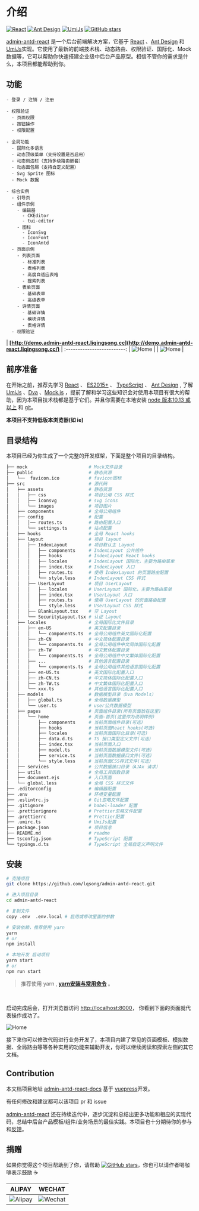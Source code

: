 # 介绍

[![React](https://img.shields.io/badge/react-16.12.0-brightgreen.svg)](https://github.com/facebook/react)
[![Ant Design](https://img.shields.io/badge/antd-4.6.2-brightgreen.svg)](https://ant.design)
[![UmiJs](https://img.shields.io/badge/umi-3.2.19-brightgreen.svg)](https://umijs.org)
[![GitHub stars](https://img.shields.io/github/stars/lqsong/admin-antd-react.svg?style=social&label=Stars)](https://github.com/lqsong/admin-antd-react)


[admin-antd-react](http://demo.admin-antd-react.liqingsong.cc/) 是一个后台前端解决方案，它基于 [React](https://github.com/facebook/react) 、[Ant Design](https://ant.design) 和 [UmiJs](https://umijs.org)实现。它使用了最新的前端技术栈、动态路由、权限验证、国际化、Mock 数据等，它可以帮助你快速搭建企业级中后台产品原型。相信不管你的需求是什么，本项目都能帮助到你。


## 功能

```
- 登录 / 注销 / 注册

- 权限验证
  - 页面权限
  - 按钮操作
  - 权限配置

- 全局功能
  - 国际化多语言
  - 动态顶级菜单（支持设置是否启用）
  - 动态侧边栏（支持多级路由嵌套）
  - 动态面包屑（支持自定义配置）
  - Svg Sprite 图标
  - Mock 数据

- 综合实例
  - 引导页
  - 组件示例
    - 编辑器
      - CKEditor
      - tui-editor
    - 图标
      - IconSvg
      - IconFont
      - IconAntd
  - 页面示例
    - 列表页面
      - 标准列表
      - 表格列表
      - 高度自适应表格
      - 搜索列表
    - 表单页面
      - 基础表单
      - 高级表单      
    - 详情页面
      - 基础详情
      - 模块详情
      - 表格详情
  - 权限验证
```

| **[http://demo.admin-antd-react.liqingsong.cc](http://demo.admin-antd-react.liqingsong.cc/)**  |
:-------------------------:
| ![Home](https://gitee.com/lqsong/public/raw/master/admin-antd-react/home.png)  |
| ![Home](https://gitee.com/lqsong/public/raw/master/admin-antd-react/home2.png)  |



## 前序准备

在开始之前，推荐先学习  [React](https://github.com/facebook/react) 、 [ES2015+](http://es6.ruanyifeng.com/) 、 [TypeScript](https://github.com/Microsoft/TypeScript) 、 [Ant Design](https://ant.design) , 了解 [UmiJs](https://umijs.org) 、[Dva](https://dvajs.com) 、[Mock.js](https://github.com/nuysoft/Mock) ，提前了解和学习这些知识会对使用本项目有很大的帮助，因为本项目技术栈都是基于它们。并且你需要在本地安装 [node 版本10.13 或以上](http://nodejs.org/) 和 [git](https://git-scm.com/)。

**本项目不支持低版本浏览器(如 ie)**

## 目录结构

本项目已经为你生成了一个完整的开发框架，下面是整个项目的目录结构。

```bash
├── mock                       # Mock文件目录
├── public                     # 静态资源
│   └──  favicon.ico           # favicon图标
├── src                        # 源代码
│   ├── assets                 # 静态资源
│   │   ├── css                # 项目公用 CSS 样式
│   │   ├── iconsvg            # svg icons
│   │   └── images             # 项目图片
│   ├── components             # 全局公用组件
│   ├── config                 # 配置
│   │   │── routes.ts          # 路由配置入口
│   │   └── settings.ts        # 站点配置
│   ├── hooks                  # 全局 React hooks
│   ├── layout                 # 项目 layout
│   │   ├── IndexLayout        # 项目默认主 Layout
│   │   │   ├── components     # IndexLayout 公共组件
│   │   │   ├── hooks          # IndexLayout React hooks
│   │   │   ├── locales        # IndexLayout 国际化，主要为路由菜单
│   │   │   ├── index.tsx      # IndexLayout 入口
│   │   │   ├── routes.ts      # 使用 IndexLayout 的页面路由配置
│   │   │   └── style.less     # IndexLayout CSS 样式
│   │   ├── UserLayout         # 项目 UserLayout
│   │   │   ├── locales        # UserLayout 国际化，主要为路由菜单
│   │   │   ├── index.tsx      # UserLayout 入口
│   │   │   ├── routes.ts      # 使用 UserLayout 的页面路由配置
│   │   │   └── style.less     # UserLayout CSS 样式
│   │   ├── BlankLayout.tsx    # 空 Layout
│   │   └── SecurityLayout.tsx # 认证 Layout
│   ├── locales                # 全局国际化文件目录
│   │   ├── en-US              # 英文配置目录
│   │   │   └── components.ts  # 全局公用组件英文国际化配置
│   │   ├── zh-CN              # 中文简体配置目录
│   │   │   └── components.ts  # 全局公用组件中文简体国际化配置
│   │   ├── zh-TW              # 中文繁体配置目录
│   │   │   └── components.ts  # 全局公用组件中文繁体国际化配置
│   │   ├── ...                # 其他语言配置目录
│   │   │   └── components.ts  # 全局公用组件其他语言国际化配置
│   │   ├── en-US.ts           # 英文国际化配置入口
│   │   ├── zh-CN.ts           # 中文简体国际化配置入口
│   │   ├── zh-TW.ts           # 中文繁体国际化配置入口
│   │   └── xxx.ts             # 其他语言国际化配置入口
│   ├── models                 # 数据模型目录（Dva Models）
│   │   ├── global.ts          # 全局数据模型
│   │   └── user.ts            # user公共数据模型
│   ├── pages                  # 页面组件目录(所有页面放在这里)
│   │   └── home               # 页面-首页(这里作为说明样例)
│   │       ├── components     # 当前页面组件目录(可选)
│   │       ├── hooks          # 当前页面React hooks(可选)
│   │       ├── locales        # 当前页面国际化目录(可选)
│   │       ├── data.d.ts      # TS 接口类型定义文件(可选)
│   │       ├── index.tsx      # 当前页面入口
│   │       ├── model.ts       # 当前页面数据模型文件(可选)
│   │       ├── service.ts     # 当前页面数据接口文件(可选)
│   │       └── style.less     # 当前页面CSS样式文件(可选)
│   ├── services               # 公共数据接口目录（AJAx 请求）
│   ├── utils                  # 全局工具函数目录
│   ├── document.ejs           # 入口页面
│   └── global.less            # 全局 CSS 样式文件
├── .editorconfig              # 编辑器配置
├── .env                       # 环境变量配置
├── .eslintrc.js               # Git忽略文件配置
├── .gitignore                 # babel-loader 配置
├── .prettierignore            # Prettier忽略文件配置
├── .prettierrc                # Prettier配置
├── .umirc.ts                  # UmiJs配置
├── package.json               # 项目信息
├── README.md                  # readme
├── tsconfig.json              # TypeScript 配置
└── typings.d.ts               # TypeScript 全局自定义声明文件
```

## 安装

```bash
# 克隆项目
git clone https://github.com/lqsong/admin-antd-react.git

# 进入项目目录
cd admin-antd-react

# 复制文件
copy .env  .env.local # 启用或修改里面的参数

# 安装依赖，推荐使用 yarn 
yarn 
# or
npm install

# 本地开发 启动项目
yarn start
# or
npm run start
```

> 推荐使用 yarn , **[yarn安装与常用命令](http://liqingsong.cc/article/detail/9)** 。


<br/>

启动完成后会，打开浏览器访问 [http://localhost:8000](http://localhost:8000)， 你看到下面的页面就代表操作成功了。

![Home](https://gitee.com/lqsong/public/raw/master/admin-antd-react/home.png)

接下来你可以修改代码进行业务开发了，本项目内建了常见的页面模板、模拟数据、全局路由等等各种实用的功能来辅助开发，你可以继续阅读和探索左侧的其它文档。


## Contribution

本文档项目地址 [admin-antd-react-docs](https://github.com/lqsong/admin-antd-react-docs) 基于 [vuepress](https://github.com/vuejs/vuepress)开发。

有任何修改和建议都可以该项目 pr 和 issue

[admin-antd-react](https://github.com/lqsong/admin-antd-react) 还在持续迭代中，逐步沉淀和总结出更多功能和相应的实现代码，总结中后台产品模板/组件/业务场景的最佳实践。本项目也十分期待你的参与和[反馈](https://github.com/lqsong/admin-antd-react/issues)。

## 捐赠

如果你觉得这个项目帮助到了你，请帮助 [![GitHub stars](https://img.shields.io/github/stars/lqsong/admin-antd-react.svg?style=social&label=Stars)](https://github.com/lqsong/admin-antd-react)，你也可以请作者喝咖啡表示鼓励 :coffee:

**ALIPAY**             |  **WECHAT**
:-------------------------:|:-------------------------:
![Alipay](https://gitee.com/lqsong/public/raw/master/common/Alipay.png)  |  ![Wechat](https://gitee.com/lqsong/public/raw/master/common/Wechat.png)

